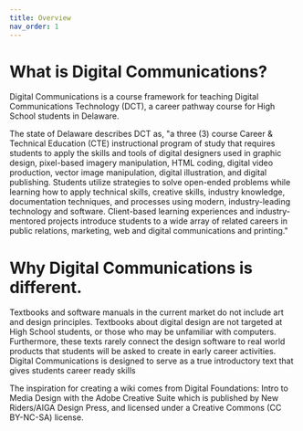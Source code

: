 ```yaml
---
title: Overview
nav_order: 1
---
```


# What is Digital Communications?
Digital Communications is a course framework for teaching Digital Communications Technology (DCT), a career pathway course for High School students in Delaware.

The state of Delaware describes DCT as, "a three (3) course Career & Technical Education (CTE) instructional program of study that requires students to apply the skills and tools of digital designers used in graphic design, pixel-based imagery manipulation, HTML coding, digital video production, vector image manipulation, digital illustration, and digital publishing. Students utilize strategies to solve open-ended problems while learning how to apply technical skills, creative skills, industry knowledge, documentation techniques, and processes using modern, industry-leading technology and software. Client-based learning experiences and industry-mentored projects introduce students to a wide array of related careers in public relations, marketing, web and digital communications and printing."

# Why Digital Communications is different.
Textbooks and software manuals in the current market do not include art and design principles. Textbooks about digital design are not targeted at High School students, or those who may be unfamiliar with computers. Furthermore, these texts rarely connect the design software to real world products that students will be asked to create in early career activities. Digital Communications is designed to serve as a true introductory text that gives students career ready skills

The inspiration for creating a wiki comes from Digital Foundations: Intro to Media Design with the Adobe Creative Suite which is published by New Riders/AIGA Design Press, and licensed under a Creative Commons (CC BY-NC-SA) license.